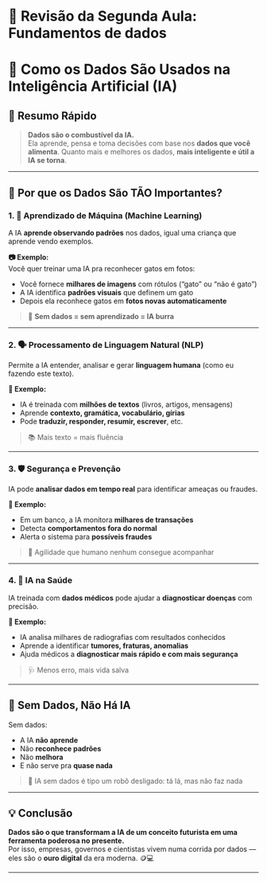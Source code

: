 # 🤖 Revisão da Segunda Aula: Fundamentos de dados

# 🤖 Como os Dados São Usados na Inteligência Artificial (IA)

## 📌 Resumo Rápido

> **Dados são o combustível da IA.**  
Ela aprende, pensa e toma decisões com base nos **dados que você alimenta**. Quanto mais e melhores os dados, **mais inteligente e útil a IA se torna**.

---

## 🚀 Por que os Dados São TÃO Importantes?

### 1. 🧠 Aprendizado de Máquina (Machine Learning)

A IA **aprende observando padrões** nos dados, igual uma criança que aprende vendo exemplos.

**📷 Exemplo:**  
Você quer treinar uma IA pra reconhecer gatos em fotos:
- Você fornece **milhares de imagens** com rótulos (“gato” ou “não é gato”)
- A IA identifica **padrões visuais** que definem um gato
- Depois ela reconhece gatos em **fotos novas automaticamente**

> 🐾 **Sem dados = sem aprendizado = IA burra**

---

### 2. 🗣️ Processamento de Linguagem Natural (NLP)

Permite a IA entender, analisar e gerar **linguagem humana** (como eu fazendo este texto).

**💬 Exemplo:**
- IA é treinada com **milhões de textos** (livros, artigos, mensagens)
- Aprende **contexto, gramática, vocabulário, gírias**
- Pode **traduzir, responder, resumir, escrever**, etc.

> 📚 Mais texto = mais fluência

---

### 3. 🛡️ Segurança e Prevenção

IA pode **analisar dados em tempo real** para identificar ameaças ou fraudes.

**🔐 Exemplo:**
- Em um banco, a IA monitora **milhares de transações**
- Detecta **comportamentos fora do normal**
- Alerta o sistema para **possíveis fraudes**

> 🚨 Agilidade que humano nenhum consegue acompanhar

---

### 4. 🧬 IA na Saúde

IA treinada com **dados médicos** pode ajudar a **diagnosticar doenças** com precisão.

**🩻 Exemplo:**
- IA analisa milhares de radiografias com resultados conhecidos
- Aprende a identificar **tumores, fraturas, anomalias**
- Ajuda médicos a **diagnosticar mais rápido e com mais segurança**

> 🩺 Menos erro, mais vida salva

---

## 🎯 Sem Dados, Não Há IA

Sem dados:
- A IA **não aprende**
- Não **reconhece padrões**
- Não **melhora**
- E não serve pra **quase nada**

> 🔌 IA sem dados é tipo um robô desligado: tá lá, mas não faz nada

---

## 💡 Conclusão

**Dados são o que transformam a IA de um conceito futurista em uma ferramenta poderosa no presente.**  
Por isso, empresas, governos e cientistas vivem numa corrida por dados — eles são o **ouro digital** da era moderna. 🪙💻

---